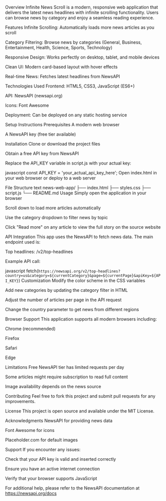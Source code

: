Overview
Infinite News Scroll is a modern, responsive web application that delivers the latest news headlines with infinite scrolling functionality. Users can browse news by category and enjoy a seamless reading experience.

Features
Infinite Scrolling: Automatically loads more news articles as you scroll

Category Filtering: Browse news by categories (General, Business, Entertainment, Health, Science, Sports, Technology)

Responsive Design: Works perfectly on desktop, tablet, and mobile devices

Clean UI: Modern card-based layout with hover effects

Real-time News: Fetches latest headlines from NewsAPI

Technologies Used
Frontend: HTML5, CSS3, JavaScript (ES6+)

API: NewsAPI (newsapi.org)

Icons: Font Awesome

Deployment: Can be deployed on any static hosting service

Setup Instructions
Prerequisites
A modern web browser

A NewsAPI key (free tier available)

Installation
Clone or download the project files

Obtain a free API key from NewsAPI

Replace the API_KEY variable in script.js with your actual key:

javascript
const API_KEY = 'your_actual_api_key_here';
Open index.html in your web browser or deploy to a web server

File Structure
text
news-web-app/
├── index.html
├── styles.css
├── script.js
└── README.md
Usage
Simply open the application in your browser

Scroll down to load more articles automatically

Use the category dropdown to filter news by topic

Click "Read more" on any article to view the full story on the source website

API Integration
This app uses the NewsAPI to fetch news data. The main endpoint used is:

Top headlines: /v2/top-headlines

Example API call:

javascript
fetch(`https://newsapi.org/v2/top-headlines?country=us&category=${currentCategory}&page=${currentPage}&apiKey=${API_KEY}`)
Customization
Modify the color scheme in the CSS variables

Add new categories by updating the category filter in HTML

Adjust the number of articles per page in the API request

Change the country parameter to get news from different regions

Browser Support
This application supports all modern browsers including:

Chrome (recommended)

Firefox

Safari

Edge

Limitations
Free NewsAPI tier has limited requests per day

Some articles might require subscription to read full content

Image availability depends on the news source

Contributing
Feel free to fork this project and submit pull requests for any improvements.

License
This project is open source and available under the MIT License.

Acknowledgments
NewsAPI for providing news data

Font Awesome for icons

Placeholder.com for default images

Support
If you encounter any issues:

Check that your API key is valid and inserted correctly

Ensure you have an active internet connection

Verify that your browser supports JavaScript

For additional help, please refer to the NewsAPI documentation at https://newsapi.org/docs

